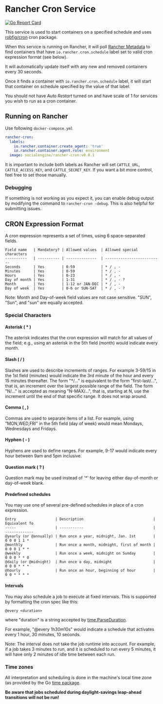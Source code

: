 Rancher Cron Service
========
[![Go Report Card](https://goreportcard.com/badge/github.com/socialengine/rancher-cron)](https://goreportcard.com/report/github.com/socialengine/rancher-cron)

This service is used to start containers on a specified schedule and 
uses [robfig/cron](https://github.com/robfig/cron) cron package.

When this service is running on Rancher, it will poll [Rancher Metadata](http://docs.rancher.com/rancher/latest/en/rancher-services/metadata-service/)
to find containers that have `io.rancher.cron.schedule` label set to 
valid cron expression format (see below).

It will automatically update itself with any new and removed containers 
every 30 seconds.

Once it finds a container with `io.rancher.cron.schedule` label, it will
start that container on schedule specified by the value of that label.

You should not have _Auto Restart_ turned on and have scale of 1 for 
services you wish to run as a cron container.

## Running on Rancher

Use following `docker-compose.yml`
```yml
rancher-cron:
  labels:
    io.rancher.container.create_agent: 'true'
    io.rancher.container.agent.role: environment
  image: socialengine/rancher-cron:v0.0.1
```

It is important to include both labels as Rancher will set `CATTLE_URL`, 
`CATTLE_ACCESS_KEY`, and `CATTLE_SECRET_KEY`. If you want a bit more control,
feel free to set those manually.

### Debugging

If something is not working as you expect it, you can enable debug output by modifying
the command to `rancher-cron -debug`. This is also helpful for submitting issues.

## CRON Expression Format

A cron expression represents a set of times, using 6 space-separated fields.
```
Field name   | Mandatory? | Allowed values  | Allowed special characters
----------   | ---------- | --------------  | --------------------------
Seconds      | Yes        | 0-59            | * / , -
Minutes      | Yes        | 0-59            | * / , -
Hours        | Yes        | 0-23            | * / , -
Day of month | Yes        | 1-31            | * / , - ?
Month        | Yes        | 1-12 or JAN-DEC | * / , -
Day of week  | Yes        | 0-6 or SUN-SAT  | * / , - ?
```
Note: Month and Day-of-week field values are not case sensitive.  "SUN", "Sun",
and "sun" are equally accepted.

### Special Characters

#### Asterisk ( * )

The asterisk indicates that the cron expression will match for all values of the
field; e.g., using an asterisk in the 5th field (month) would indicate every
month.

#### Slash ( / )

Slashes are used to describe increments of ranges. For example 3-59/15 in the
1st field (minutes) would indicate the 3rd minute of the hour and every 15
minutes thereafter. The form "*\/..." is equivalent to the form "first-last/...",
that is, an increment over the largest possible range of the field.  The form
"N/..." is accepted as meaning "N-MAX/...", that is, starting at N, use the
increment until the end of that specific range.  It does not wrap around.

#### Comma ( , )

Commas are used to separate items of a list. For example, using "MON,WED,FRI" in
the 5th field (day of week) would mean Mondays, Wednesdays and Fridays.

#### Hyphen ( - )

Hyphens are used to define ranges. For example, 9-17 would indicate every
hour between 9am and 5pm inclusive.

#### Question mark ( ? )

Question mark may be used instead of '*' for leaving either day-of-month or
day-of-week blank.

#### Predefined schedules

You may use one of several pre-defined schedules in place of a cron expression.
```
Entry                  | Description                                | Equivalent To
-----                  | -----------                                | -------------
@yearly (or @annually) | Run once a year, midnight, Jan. 1st        | 0 0 0 1 1 *
@monthly               | Run once a month, midnight, first of month | 0 0 0 1 * *
@weekly                | Run once a week, midnight on Sunday        | 0 0 0 * * 0
@daily (or @midnight)  | Run once a day, midnight                   | 0 0 0 * * *
@hourly                | Run once an hour, beginning of hour        | 0 0 * * * *
```

#### Intervals

You may also schedule a job to execute at fixed intervals.  This is supported by
formatting the cron spec like this:
```
@every <duration>
```
where "duration" is a string accepted by [time.ParseDuration](http://golang.org/pkg/time/#ParseDuration).

For example, "@every 1h30m10s" would indicate a schedule that activates every
1 hour, 30 minutes, 10 seconds.

Note: The interval does not take the job runtime into account.  For example,
if a job takes 3 minutes to run, and it is scheduled to run every 5 minutes,
it will have only 2 minutes of idle time between each run.

### Time zones

All interpretation and scheduling is done in the machine's local time zone (as
provided by the Go [time package](http://www.golang.org/pkg/time).

**Be aware that jobs scheduled during daylight-savings leap-ahead transitions will
not be run!**
